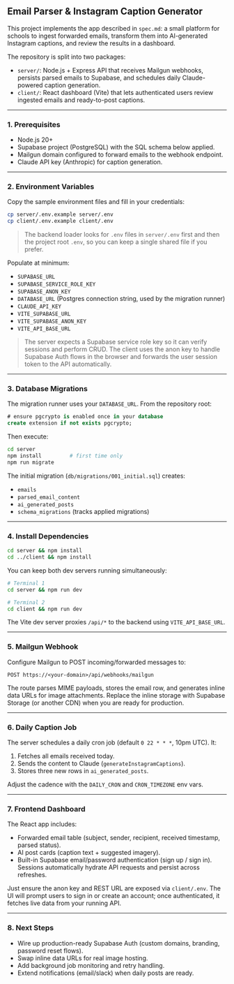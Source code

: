 ## Email Parser & Instagram Caption Generator

This project implements the app described in `spec.md`: a small platform for schools to ingest forwarded emails, transform them into AI-generated Instagram captions, and review the results in a dashboard.

The repository is split into two packages:

- `server/`: Node.js + Express API that receives Mailgun webhooks, persists parsed emails to Supabase, and schedules daily Claude-powered caption generation.
- `client/`: React dashboard (Vite) that lets authenticated users review ingested emails and ready-to-post captions.

---

### 1. Prerequisites

- Node.js 20+
- Supabase project (PostgreSQL) with the SQL schema below applied.
- Mailgun domain configured to forward emails to the webhook endpoint.
- Claude API key (Anthropic) for caption generation.

---

### 2. Environment Variables

Copy the sample environment files and fill in your credentials:

```bash
cp server/.env.example server/.env
cp client/.env.example client/.env
```

> The backend loader looks for `.env` files in `server/.env` first and then the project root `.env`, so you can keep a single shared file if you prefer.

Populate at minimum:

- `SUPABASE_URL`
- `SUPABASE_SERVICE_ROLE_KEY`
- `SUPABASE_ANON_KEY`
- `DATABASE_URL` (Postgres connection string, used by the migration runner)
- `CLAUDE_API_KEY`
- `VITE_SUPABASE_URL`
- `VITE_SUPABASE_ANON_KEY`
- `VITE_API_BASE_URL`

> The server expects a Supabase service role key so it can verify sessions and perform CRUD. The client uses the anon key to handle Supabase Auth flows in the browser and forwards the user session token to the API automatically.

---

### 3. Database Migrations

The migration runner uses your `DATABASE_URL`. From the repository root:

```sql
# ensure pgcrypto is enabled once in your database
create extension if not exists pgcrypto;
```

Then execute:

```bash
cd server
npm install         # first time only
npm run migrate
```

The initial migration (`db/migrations/001_initial.sql`) creates:

- `emails`
- `parsed_email_content`
- `ai_generated_posts`
- `schema_migrations` (tracks applied migrations)

---

### 4. Install Dependencies

```bash
cd server && npm install
cd ../client && npm install
```

You can keep both dev servers running simultaneously:

```bash
# Terminal 1
cd server && npm run dev

# Terminal 2
cd client && npm run dev
```

The Vite dev server proxies `/api/*` to the backend using `VITE_API_BASE_URL`.

---

### 5. Mailgun Webhook

Configure Mailgun to POST incoming/forwarded messages to:

```
POST https://<your-domain>/api/webhooks/mailgun
```

The route parses MIME payloads, stores the email row, and generates inline data URLs for image attachments. Replace the inline storage with Supabase Storage (or another CDN) when you are ready for production.

---

### 6. Daily Caption Job

The server schedules a daily cron job (default `0 22 * * *`, 10pm UTC). It:

1. Fetches all emails received today.
2. Sends the content to Claude (`generateInstagramCaptions`).
3. Stores three new rows in `ai_generated_posts`.

Adjust the cadence with the `DAILY_CRON` and `CRON_TIMEZONE` env vars.

---

### 7. Frontend Dashboard

The React app includes:

- Forwarded email table (subject, sender, recipient, received timestamp, parsed status).
- AI post cards (caption text + suggested imagery).
- Built-in Supabase email/password authentication (sign up / sign in). Sessions automatically hydrate API requests and persist across refreshes.

Just ensure the anon key and REST URL are exposed via `client/.env`. The UI will prompt users to sign in or create an account; once authenticated, it fetches live data from your running API.

---

### 8. Next Steps

- Wire up production-ready Supabase Auth (custom domains, branding, password reset flows).
- Swap inline data URLs for real image hosting.
- Add background job monitoring and retry handling.
- Extend notifications (email/slack) when daily posts are ready.
